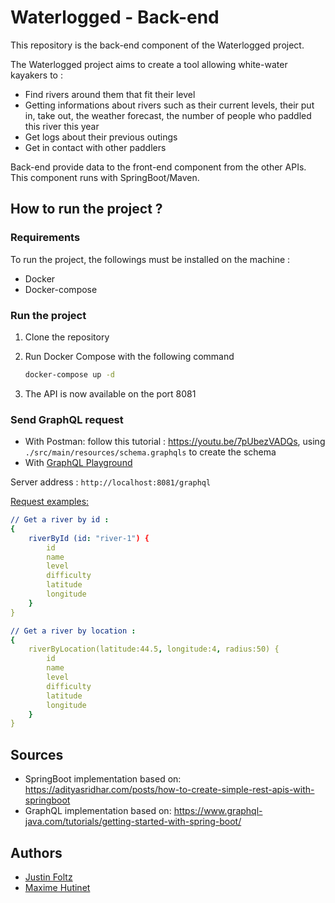# Waterlogged - Back-end

This repository is the back-end component of the Waterlogged project.

The Waterlogged project aims to create a tool allowing white-water kayakers to :

- Find rivers around them that fit their level
- Getting informations about rivers such as their current levels,  their put in, take out, the weather forecast, the number of people who  paddled this river this year
- Get logs about their previous outings
- Get in contact with other paddlers

Back-end provide data to the front-end component from the other APIs. This component runs with SpringBoot/Maven.

## How to run the project ?

### Requirements

To run the project, the followings must be installed on the machine :

- Docker
- Docker-compose

### Run the project

1. Clone the repository

2. Run Docker Compose with the following command

   ```bash
   docker-compose up -d
   ```

3. The API is now available on the port 8081

### Send GraphQL request 

- With Postman: follow this tutorial : https://youtu.be/7pUbezVADQs, using `./src/main/resources/schema.graphqls` to create the schema
- With [GraphQL Playground](https://github.com/prisma/graphql-playground)

Server address : `http://localhost:8081/graphql`

<u>Request examples:</u> 

```yaml
// Get a river by id :
{
    riverById (id: "river-1") {
        id
        name
        level
        difficulty
        latitude
        longitude
    }
} 

// Get a river by location :
{
    riverByLocation(latitude:44.5, longitude:4, radius:50) {
        id
        name
        level
        difficulty
        latitude
        longitude
    }
}
```

## Sources

- SpringBoot implementation based on: https://adityasridhar.com/posts/how-to-create-simple-rest-apis-with-springboot
- GraphQL implementation based on: https://www.graphql-java.com/tutorials/getting-started-with-spring-boot/

## Authors

- [Justin Foltz](https://github.com/JustinFoltz)
- [Maxime Hutinet](https://github.com/maximehutinet)